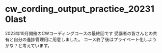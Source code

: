 # cw_cording_output_practice_202310last
2023年10月開催のCWコーディングコースの最終回です
受講者の皆さんとの共有と自分の進捗管理用に用意しました。
コース終了後はプライベート化しようかな？と考えています。
